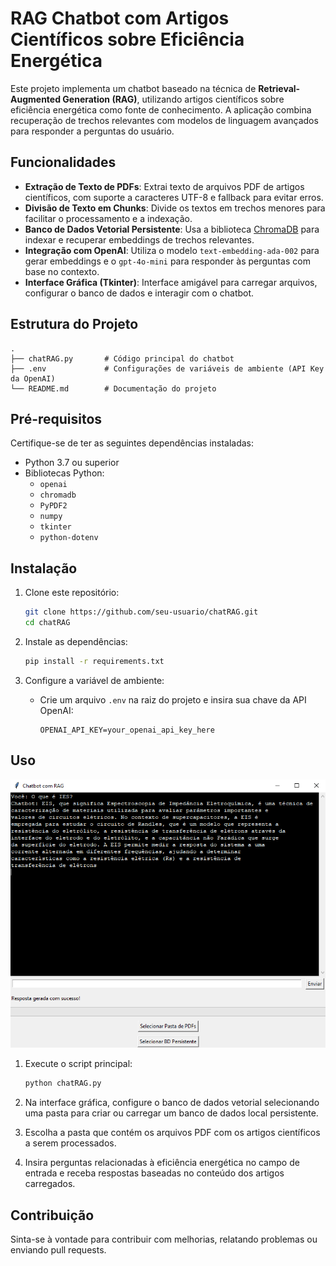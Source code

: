 # RAG Chatbot com Artigos Científicos sobre Eficiência Energética

Este projeto implementa um chatbot baseado na técnica de **Retrieval-Augmented Generation (RAG)**, utilizando artigos científicos sobre eficiência energética como fonte de conhecimento. A aplicação combina recuperação de trechos relevantes com modelos de linguagem avançados para responder a perguntas do usuário.

## Funcionalidades

- **Extração de Texto de PDFs**: Extrai texto de arquivos PDF de artigos científicos, com suporte a caracteres UTF-8 e fallback para evitar erros.
- **Divisão de Texto em Chunks**: Divide os textos em trechos menores para facilitar o processamento e a indexação.
- **Banco de Dados Vetorial Persistente**: Usa a biblioteca [ChromaDB](https://www.trychroma.com/) para indexar e recuperar embeddings de trechos relevantes.
- **Integração com OpenAI**: Utiliza o modelo `text-embedding-ada-002` para gerar embeddings e o `gpt-4o-mini` para responder às perguntas com base no contexto.
- **Interface Gráfica (Tkinter)**: Interface amigável para carregar arquivos, configurar o banco de dados e interagir com o chatbot.

## Estrutura do Projeto

```plaintext
.
├── chatRAG.py       # Código principal do chatbot
├── .env             # Configurações de variáveis de ambiente (API Key da OpenAI)
└── README.md        # Documentação do projeto
```

## Pré-requisitos

Certifique-se de ter as seguintes dependências instaladas:

- Python 3.7 ou superior
- Bibliotecas Python:
  - `openai`
  - `chromadb`
  - `PyPDF2`
  - `numpy`
  - `tkinter`
  - `python-dotenv`

## Instalação

1. Clone este repositório:
   ```bash
   git clone https://github.com/seu-usuario/chatRAG.git
   cd chatRAG
   ```

2. Instale as dependências:
   ```bash
   pip install -r requirements.txt
   ```

3. Configure a variável de ambiente:
   - Crie um arquivo `.env` na raiz do projeto e insira sua chave da API OpenAI:
     ```
     OPENAI_API_KEY=your_openai_api_key_here
     ```

## Uso

![Interface do Chatbot](RAG-ui.png)

1. Execute o script principal:
   ```bash
   python chatRAG.py
   ```

2. Na interface gráfica, configure o banco de dados vetorial selecionando uma pasta para criar ou carregar um banco de dados local persistente.

3. Escolha a pasta que contém os arquivos PDF com os artigos científicos a serem processados.

4. Insira perguntas relacionadas à eficiência energética no campo de entrada e receba respostas baseadas no conteúdo dos artigos carregados.

## Contribuição

Sinta-se à vontade para contribuir com melhorias, relatando problemas ou enviando pull requests.
